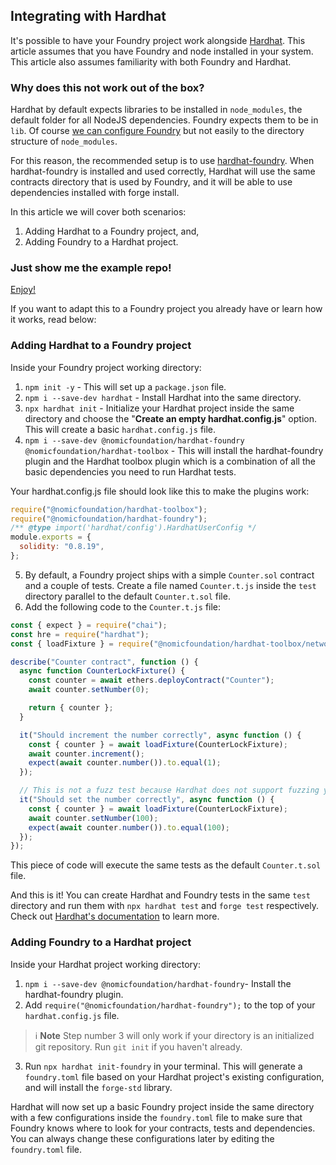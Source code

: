 ## Integrating with Hardhat

It's possible to have your Foundry project work alongside [Hardhat](https://hardhat.org/). This article assumes that you have Foundry and node installed in your system. This article also assumes familiarity with both Foundry and Hardhat.

### Why does this not work out of the box?

Hardhat by default expects libraries to be installed in `node_modules`, the default folder for all NodeJS dependencies. Foundry expects them to be in `lib`. Of course [we can configure Foundry](../reference/config/overview.md) but not easily to the directory structure of `node_modules`.

For this reason, the recommended setup is to use [hardhat-foundry](https://www.npmjs.com/package/@nomicfoundation/hardhat-foundry). When hardhat-foundry is installed and used correctly, Hardhat will use the same contracts directory that is used by Foundry, and it will be able to use dependencies installed with forge install.

In this article we will cover both scenarios:

1. Adding Hardhat to a Foundry project, and,
2. Adding Foundry to a Hardhat project.

### Just show me the example repo!

[Enjoy!](https://github.com/Genesis3800/HardhatInFoundry)

If you want to adapt this to a Foundry project you already have or learn how it works, read below:

### Adding Hardhat to a Foundry project

Inside your Foundry project working directory:

1. `npm init -y` - This will set up a `package.json` file.
2. `npm i --save-dev hardhat` - Install Hardhat into the same directory.
3. `npx hardhat init` - Initialize your Hardhat project inside the same directory and choose the  "**Create an empty hardhat.config.js**" option. This will create a basic `hardhat.config.js` file.
4. `npm i --save-dev @nomicfoundation/hardhat-foundry @nomicfoundation/hardhat-toolbox` - This will install the hardhat-foundry plugin and the Hardhat toolbox plugin which is a combination of all the basic dependencies you need to run Hardhat tests.

Your hardhat.config.js file should look like this to make the plugins work:

```javascript
require("@nomicfoundation/hardhat-toolbox");
require("@nomicfoundation/hardhat-foundry");
/** @type import('hardhat/config').HardhatUserConfig */
module.exports = {
  solidity: "0.8.19",
};
```

5. By default, a Foundry project ships with a simple `Counter.sol` contract and a couple of tests. Create a file named `Counter.t.js` inside the `test` directory parallel to the default `Counter.t.sol` file.
6. Add the following code to the `Counter.t.js` file:

```javascript
const { expect } = require("chai");
const hre = require("hardhat");
const { loadFixture } = require("@nomicfoundation/hardhat-toolbox/network-helpers");

describe("Counter contract", function () {
  async function CounterLockFixture() {
    const counter = await ethers.deployContract("Counter");
    await counter.setNumber(0);

    return { counter };
  }

  it("Should increment the number correctly", async function () {
    const { counter } = await loadFixture(CounterLockFixture);
    await counter.increment();
    expect(await counter.number()).to.equal(1);
  });

  // This is not a fuzz test because Hardhat does not support fuzzing yet.
  it("Should set the number correctly", async function () {
    const { counter } = await loadFixture(CounterLockFixture);
    await counter.setNumber(100);
    expect(await counter.number()).to.equal(100);
  });
});
```

This piece of code will execute the same tests as the default `Counter.t.sol` file.

And this is it!
You can create Hardhat and Foundry tests in the same `test` directory and run them with `npx hardhat test` and `forge test` respectively.
Check out [Hardhat's documentation](https://hardhat.org/docs) to learn more.

### Adding Foundry to a Hardhat project

Inside your Hardhat project working directory:

1. `npm i --save-dev @nomicfoundation/hardhat-foundry`- Install the hardhat-foundry plugin.
2. Add `require("@nomicfoundation/hardhat-foundry");` to the top of your `hardhat.config.js` file.

> ℹ️ **Note**
> Step number 3 will only work if your directory is an initialized git repository. Run `git init` if you haven't already.

3. Run `npx hardhat init-foundry` in your terminal. This will generate a `foundry.toml` file based on your Hardhat project's existing configuration, and will install the `forge-std` library.

Hardhat will now set up a basic Foundry project inside the same directory with a few configurations inside the `foundry.toml` file to make sure that Foundry knows where to look for your contracts, tests and dependencies. You can always change these configurations later by editing the `foundry.toml` file.
